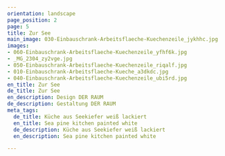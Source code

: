 ```yaml
---
orientation: landscape
page_position: 2
page: 5
title: Zur See
main_image: 030-Einbauschrank-Arbeitsflaeche-Kuechenzeile_jykhhc.jpg
images:
- 060-Einbauschrank-Arbeitsflaeche-Kuechenzeile_yfhf6k.jpg
- _MG_2304_zy2vge.jpg
- 050-Einbauschrank-Arbeitsflaeche-Kuechenzeile_riqalf.jpg
- 010-Einbauschrank-Arbeitsflaeche-Kueche_a3dkdc.jpg
- 040-Einbauschrank-Arbeitsflaeche-Kuechenzeile_ubi5rd.jpg
en_title: Zur See
de_title: Zur See
en_description: Design DER RAUM
de_description: Gestaltung DER RAUM
meta_tags:
  de_title: Küche aus Seekiefer weiß lackiert
  en_title: Sea pine kitchen painted white
  de_description: Küche aus Seekiefer weiß lackiert
  en_description: Sea pine kitchen painted white

---
```

